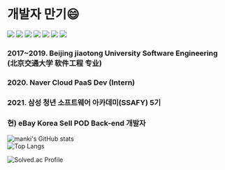 <h1> 개발자 만기😄 </h1>

<img src="https://img.shields.io/badge/C++-00599C?style=flat-square&logo=C%2B%2B&logoColor=white"/></a>
<img src="https://img.shields.io/badge/Java-007396?style=flat-square&logo=Java&logoColor=white"/></a>
<img src="https://img.shields.io/badge/Spring-6DB33F?style=flat-square&logo=Spring&logoColor=white"/></a>
<img src="https://img.shields.io/badge/MySQL-4479A1?style=flat-square&logo=MySQL&logoColor=white"/></a>
<img src="https://img.shields.io/badge/JavaScript-F7DF1E?style=flat-square&logo=JavaScript&logoColor=white"/></a>
<img src="https://img.shields.io/badge/Apache Kafka-231F20?style=flat-square&logo=ApacheKafka&logoColor=white"/></a>
<img src="https://img.shields.io/badge/AWS-232F3E?style=flat-square&logo=AmazonAWS&logoColor=white"/></a>   

<h3>2017~2019. Beijing jiaotong University Software Engineering (北京交通大学 软件工程 专业) </h3>
<h3>2020. Naver Cloud PaaS Dev (Intern) </h3>  
<h3>2021. 삼성 청년 소프트웨어 아카데미(SSAFY) 5기</h3>
<h3> 현) eBay Korea Sell POD Back-end 개발자 </h3>  


![manki's GitHub stats](https://github-readme-stats.vercel.app/api?username=mank1cho&show_icons=true&theme=radical)  
![Top Langs](https://github-readme-stats.vercel.app/api/top-langs/?username=mank1cho&langs_count=3&layout=compact&theme=radical)  
  
![Solved.ac Profile](http://mazassumnida.wtf/api/v2/generate_badge?boj=jjangman821)  


<!--
**mank1cho/mank1cho** is a ✨ _special_ ✨ repository because its `README.md` (this file) appears on your GitHub profile.

Here are some ideas to get you started:

- 🔭 I’m currently working on ...
- 🌱 I’m currently learning ...
- 👯 I’m looking to collaborate on ...
- 🤔 I’m looking for help with ...
- 💬 Ask me about ...
- 📫 How to reach me: ...
- 😄 Pronouns: ...
- ⚡ Fun fact: ...
-->
